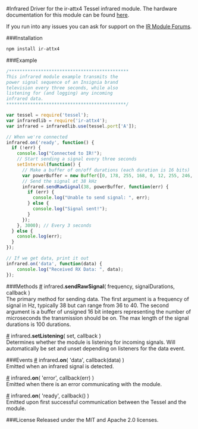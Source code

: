 #Infrared
Driver for the ir-attx4 Tessel infrared module. The hardware documentation for this module can be found [here](https://github.com/tessel/hardware/blob/master/modules-overview.md#infrared).

If you run into any issues you can ask for support on the [IR Module Forums](http://forums.tessel.io/category/ir).

###Installation
```sh
npm install ir-attx4
```

###Example
```js
/*********************************************
This infrared module example transmits the
power signal sequence of an Insignia brand
television every three seconds, while also
listening for (and logging) any incoming
infrared data.
*********************************************/

var tessel = require('tessel');
var infraredlib = require('ir-attx4');
var infrared = infraredlib.use(tessel.port['A']); 

// When we're connected
infrared.on('ready', function() {
  if (!err) {
    console.log("Connected to IR!");
    // Start sending a signal every three seconds
    setInterval(function() {
      // Make a buffer of on/off durations (each duration is 16 bits)
      var powerBuffer = new Buffer([0, 178, 255, 168, 0, 12, 255, 246, 0, 13, 255, 225, 0, 13, 255, 224, 0, 12, 255, 246, 0, 12, 255, 246, 0, 13, 255, 247, 0, 13, 255, 247, 0, 13, 255, 224, 0, 12, 255, 224, 0, 13, 255, 247, 0, 13, 255, 224, 0, 12, 255, 246, 0, 12, 255, 246, 0, 12, 255, 246, 0, 12, 255, 246, 0, 13, 255, 247, 0, 13, 255, 224, 0, 12, 255, 224, 0, 13, 255, 225, 0, 13, 255, 224, 0, 12, 255, 246, 0, 12, 255, 246, 0, 13, 255, 247, 0, 13, 255, 247, 0, 13, 255, 246, 0, 12, 255, 246, 0, 12, 255, 246, 0, 12, 255, 246, 0, 12, 255, 224, 0, 13, 255, 224, 0, 12, 255, 224, 0, 12, 255, 224, 0, 12]);
      // Send the signal at 38 kHz
      infrared.sendRawSignal(38, powerBuffer, function(err) {
        if (err) {
          console.log("Unable to send signal: ", err);
        } else {
          console.log("Signal sent!");
        }
      });
    }, 3000); // Every 3 seconds
  } else {
    console.log(err);
  }
});

// If we get data, print it out
infrared.on('data', function(data) {
	console.log("Received RX Data: ", data);
});
```

###Methods
&#x20;<a href="#api-infrared-sendRawSignal-frequency-signalDurations-callback-The-primary-method-for-sending-data-The-first-argument-is-a-frequency-of-signal-in-Hz-typically-38-but-can-range-from-36-to-40-The-second-argument-is-a-buffer-of-unsigned-16-bit-integers-representing-the-number-of-microseconds-the-transmission-should-be-on-The-max-length-of-the-signal-durations-is-100-durations" name="api-infrared-sendRawSignal-frequency-signalDurations-callback-The-primary-method-for-sending-data-The-first-argument-is-a-frequency-of-signal-in-Hz-typically-38-but-can-range-from-36-to-40-The-second-argument-is-a-buffer-of-unsigned-16-bit-integers-representing-the-number-of-microseconds-the-transmission-should-be-on-The-max-length-of-the-signal-durations-is-100-durations">#</a> infrared<b>.sendRawSignal</b>( frequency, signalDurations, callback )  
The primary method for sending data. The first argument is a frequency of signal in Hz, typically 38 but can range from 36 to 40. The second argument is a buffer of unsigned 16 bit integers representing the number of microseconds the transmission should be on. The max length of the signal durations is 100 durations.  

&#x20;<a href="#api-infrared-setListening-set-callback-Determines-whether-the-module-is-listening-for-incoming-signals-Will-automatically-be-set-and-unset-depending-on-listeners-for-the-data-event" name="api-infrared-setListening-set-callback-Determines-whether-the-module-is-listening-for-incoming-signals-Will-automatically-be-set-and-unset-depending-on-listeners-for-the-data-event">#</a> infrared<b>.setListening</b>( set, callback )  
Determines whether the module is listening for incoming signals. Will automatically be set and unset depending on listeners for the data event.  

###Events
&#x20;<a href="#api-infrared-on-data-callback-data-Emitted-when-an-infrared-signal-is-detected" name="api-infrared-on-data-callback-data-Emitted-when-an-infrared-signal-is-detected">#</a> infrared<b>.on</b>( 'data', callback(data) )  
Emitted when an infrared signal is detected.  

&#x20;<a href="#api-infrared-on-error-callback-err-Emitted-when-there-is-an-error-communicating-with-the-module" name="api-infrared-on-error-callback-err-Emitted-when-there-is-an-error-communicating-with-the-module">#</a> infrared<b>.on</b>( 'error', callback(err) )  
Emitted when there is an error communicating with the module.  

&#x20;<a href="#api-infrared-on-ready-callback-Emitted-upon-first-successful-communication-between-the-Tessel-and-the-module" name="api-infrared-on-ready-callback-Emitted-upon-first-successful-communication-between-the-Tessel-and-the-module">#</a> infrared<b>.on</b>( 'ready', callback() )  
Emitted upon first successful communication between the Tessel and the module.  

###License
Released under the MIT and Apache 2.0 licenses.
